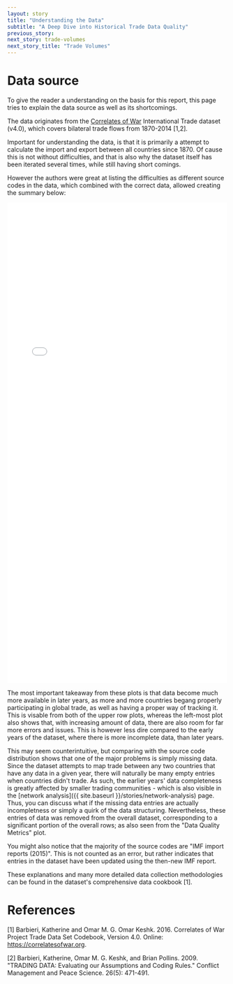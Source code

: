 ```yaml
---
layout: story
title: "Understanding the Data"
subtitle: "A Deep Dive into Historical Trade Data Quality"
previous_story: 
next_story: trade-volumes
next_story_title: "Trade Volumes"
---
```



# Data source

To give the reader a understanding on the basis for this report, this page tries to explain the data source as well as its shortcomings.

The data originates from the [Correlates of War](https://correlatesofwar.org/) International Trade dataset (v4.0), which covers bilateral trade flows from 1870-2014 [1,2].

Important for understanding the data, is that it is primarily a attempt to calculate the import and export between all countries since 1870. Of cause this is not without difficulties, and that is also why the dataset itself has been iterated several times, while still having short comings.

However the authors were great at listing the difficulties as different source codes in the data, which combined with the correct data, allowed creating the summary below:

<iframe src="../visualizations/data_quality_analysis.html" width="100%" height="1100px" frameborder="0"></iframe>


The most important takeaway from these plots is that data become much more available in later years, as more and more countries begang properly participating in global trade, as well as having a proper way of tracking it. This is visable from both of the upper row plots, whereas the left-most plot also shows that, with increasing amount of data, there are also room for far more errors and issues. This is however less dire compared to the early years of the dataset, where there is more incomplete data, than later years.

This may seem counterintuitive, but comparing with the source code distribution shows that one of the major problems is simply missing data. Since the dataset attempts to map trade between any two countries that have any data in a given year, there will naturally be many empty entries when countries didn't trade. As such, the earlier years' data completeness is greatly affected by smaller trading communities - which is also visible in the [network analysis]({{ site.baseurl }}/stories/network-analysis) page.
Thus, you can discuss what if the missing data entries are actually incompletness or simply a quirk of the data structuring. Nevertheless, these entries of data was removed from the overall dataset, corresponding to a significant portion of the overall rows; as also seen from the "Data Quality Metrics" plot.



You might also notice that the majority of the source codes are "IMF import reports (2015)". This is not counted as an error, but rather indicates that entries in the dataset have been updated using the then-new IMF report.

These explanations and many more detailed data collection methodologies can be found in the dataset's comprehensive data cookbook [1].



# References
[1] Barbieri, Katherine and Omar M. G. Omar Keshk. 2016. Correlates of War Project Trade Data Set Codebook, Version 4.0. Online: https://correlatesofwar.org.

[2] Barbieri, Katherine, Omar M. G. Keshk, and Brian Pollins. 2009. "TRADING DATA: Evaluating our Assumptions and Coding Rules." Conflict Management and Peace Science. 26(5): 471-491.